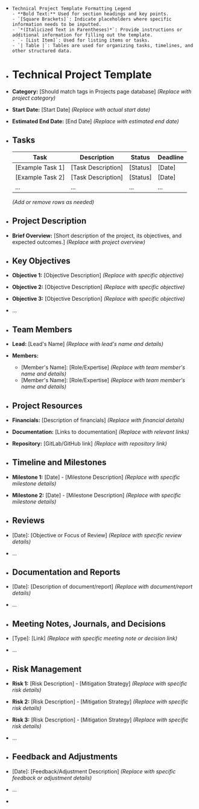 - ```
  Technical Project Template Formatting Legend
  - **Bold Text:** Used for section headings and key points.
  - `[Square Brackets]`: Indicate placeholders where specific information needs to be inputted.
  - `*(Italicized Text in Parentheses)*`: Provide instructions or additional information for filling out the template.
  - `- [List Item]`: Used for listing items or tasks.
  - `| Table |`: Tables are used for organizing tasks, timelines, and other structured data.
  ```
- # Technical Project Template
- **Category:** [Should match tags in Projects page database] *(Replace with project category)*
- **Start Date:** [Start Date] *(Replace with actual start date)*
- **Estimated End Date:** [End Date] *(Replace with estimated end date)*
- ## Tasks
  
  | Task              | Description             | Status    | Deadline |
  | ----------------- | ----------------------- | --------- | -------- |
  | [Example Task 1]  | [Task Description]      | [Status]  | [Date]   |
  | [Example Task 2]  | [Task Description]      | [Status]  | [Date]   |
  | ...               | ...                     | ...       | ...      |
  
  *(Add or remove rows as needed)*
- ## Project Description
- **Brief Overview:** [Short description of the project, its objectives, and expected outcomes.] *(Replace with project overview)*
- ## Key Objectives
- **Objective 1:** [Objective Description] *(Replace with specific objective)*
- **Objective 2:** [Objective Description] *(Replace with specific objective)*
- **Objective 3:** [Objective Description] *(Replace with specific objective)*
- ...
- ## Team Members
- **Lead:** [Lead's Name] *(Replace with lead's name and details)*
- **Members:**
	- [Member's Name]: [Role/Expertise] *(Replace with team member's name and details)*
	- [Member's Name]: [Role/Expertise] *(Replace with team member's name and details)*
- ## Project Resources
- **Financials:** [Description of financials] *(Replace with financial details)*
- **Documentation:** [Links to documentation] *(Replace with relevant links)*
- **Repository:** [GitLab/GitHub link] *(Replace with repository link)*
- ## Timeline and Milestones
- **Milestone 1:** [Date] - [Milestone Description] *(Replace with specific milestone details)*
- **Milestone 2:** [Date] - [Milestone Description] *(Replace with specific milestone details)*
- ## Reviews
- [Date]: [Objective or Focus of Review] *(Replace with specific review details)*
- ...
- ## Documentation and Reports
- [Date]: [Description of document/report] *(Replace with document/report details)*
- ...
- ## Meeting Notes, Journals, and Decisions
- [Type]: [Link] *(Replace with specific meeting note or decision link)*
- ...
- ## Risk Management
- **Risk 1:** [Risk Description] - [Mitigation Strategy] *(Replace with specific risk details)*
- **Risk 2:** [Risk Description] - [Mitigation Strategy] *(Replace with specific risk details)*
- **Risk 3:** [Risk Description] - [Mitigation Strategy] *(Replace with specific risk details)*
- ...
- ## Feedback and Adjustments
- [Date]: [Feedback/Adjustment Description] *(Replace with specific feedback or adjustment details)*
- ...
-